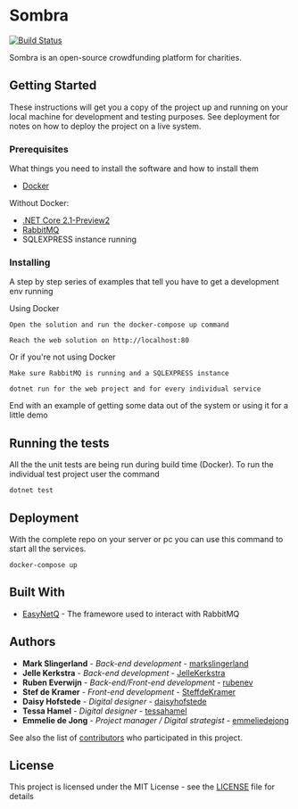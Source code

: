 # Sombra

[![Build Status](https://travis-ci.org/markslingerland/Sombra.svg?branch=master)](https://travis-ci.org/markslingerland/Sombra)

Sombra is an open-source crowdfunding platform for charities.

## Getting Started

These instructions will get you a copy of the project up and running on your local machine for development and testing purposes. See deployment for notes on how to deploy the project on a live system.

### Prerequisites

What things you need to install the software and how to install them

* [Docker](https://www.docker.com/get-docker)

Without Docker:

* [.NET Core 2.1-Preview2](https://www.microsoft.com/net/download/dotnet-core/sdk-2.1.300-preview2)
* [RabbitMQ](https://www.rabbitmq.com/download.html)
* SQLEXPRESS instance running

### Installing

A step by step series of examples that tell you have to get a development env running

Using Docker

```
Open the solution and run the docker-compose up command

Reach the web solution on http://localhost:80
```

Or if you're not using Docker

```
Make sure RabbitMQ is running and a SQLEXPRESS instance

dotnet run for the web project and for every individual service
```

End with an example of getting some data out of the system or using it for a little demo

## Running the tests

All the the unit tests are being run during build time (Docker).
To run the individual test project user the command 
```
dotnet test 
```

## Deployment

With the complete repo on your server or pc you can use this command to start all the services.

```
docker-compose up
```

## Built With

* [EasyNetQ](https://github.com/EasyNetQ/EasyNetQ/wiki/Introduction) - The framewore used to interact with RabbitMQ

## Authors

* **Mark Slingerland** - *Back-end development* - [markslingerland](https://github.com/markslingerland)
* **Jelle Kerkstra** - *Back-end development* - [JelleKerkstra](https://github.com/JelleKerkstra)
* **Ruben Everwijn** - *Back-end/Front-end development* - [rubenev](https://github.com/rubenev)
* **Stef de Kramer** - *Front-end development* - [SteffdeKramer](https://github.com/SteffdeKramer)
* **Daisy Hofstede** - *Digital designer* - [daisyhofstede](https://www.linkedin.com/in/daisyhofstede/)
* **Tessa Hamel** - *Digital designer* - [tessahamel](https://www.linkedin.com/in/tessa-hamel-8931609a/)
* **Emmelie de Jong** - *Project manager / Digital strategist* - [emmeliedejong](https://www.linkedin.com/in/emmelie-de-jong-3b8431135/)

See also the list of [contributors](https://github.com/markslingerland/sombra/contributors) who participated in this project.

## License

This project is licensed under the MIT License - see the [LICENSE](LICENSE) file for details

